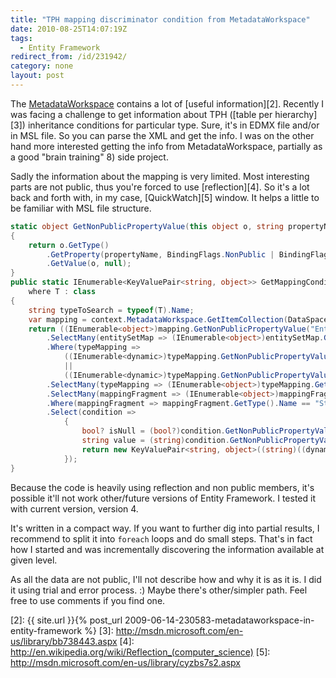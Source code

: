 ```yaml
---
title: "TPH mapping discriminator condition from MetadataWorkspace"
date: 2010-08-25T14:07:19Z
tags:
  - Entity Framework
redirect_from: /id/231942/
category: none
layout: post
---
```

The [MetadataWorkspace][1] contains a lot of [useful information][2]. Recently I was facing a challenge to get information about TPH ([table per hierarchy][3]) inheritance conditions for particular type. Sure, it's in EDMX file and/or in MSL file. So you can parse the XML and get the info. I was on the other hand more interested getting the info from MetadataWorkspace, partially as a good "brain training" 8) side project.

Sadly the information about the mapping is very limited. Most interesting parts are not public, thus you're forced to use [reflection][4]. So it's a lot back and forth with, in my case, [QuickWatch][5] window. It helps a little to be familiar with MSL file structure.

```csharp
static object GetNonPublicPropertyValue(this object o, string propertyName)
{
	return o.GetType()
		.GetProperty(propertyName, BindingFlags.NonPublic | BindingFlags.Instance)
		.GetValue(o, null);
}
public static IEnumerable<KeyValuePair<string, object>> GetMappingConditions<T>(this ObjectContext context)
	where T : class
{
	string typeToSearch = typeof(T).Name;
	var mapping = context.MetadataWorkspace.GetItemCollection(DataSpace.CSSpace).First();
	return ((IEnumerable<object>)mapping.GetNonPublicPropertyValue("EntitySetMaps"))
		.SelectMany(entitySetMap => (IEnumerable<object>)entitySetMap.GetNonPublicPropertyValue("TypeMappings"))
		.Where(typeMapping =>
			((IEnumerable<dynamic>)typeMapping.GetNonPublicPropertyValue("IsOfTypes")).Any(type => type.Name == typeToSearch)
			||
			((IEnumerable<dynamic>)typeMapping.GetNonPublicPropertyValue("Types")).Any(type => type.Name == typeToSearch))
		.SelectMany(typeMapping => (IEnumerable<object>)typeMapping.GetNonPublicPropertyValue("MappingFragments"))
		.SelectMany(mappingFragment => (IEnumerable<object>)mappingFragment.GetNonPublicPropertyValue("AllProperties"))
		.Where(mappingFragment => mappingFragment.GetType().Name == "StorageConditionPropertyMapping")
		.Select(condition =>
			{
				bool? isNull = (bool?)condition.GetNonPublicPropertyValue("IsNull");
				string value = (string)condition.GetNonPublicPropertyValue("Value");
				return new KeyValuePair<string, object>((string)((dynamic)condition.GetNonPublicPropertyValue("ColumnProperty")).Name, (isNull.HasValue ? (object)isNull.Value : (object)value));
			});
}
```

Because the code is heavily using reflection and non public members, it's possible it'll not work other/future versions of Entity Framework. I tested it with current version, version 4.

It's written in a compact way. If you want to further dig into partial results, I recommend to split it into `foreach` loops and do small steps. That's in fact how I started and was incrementally discovering the information available at given level.

As all the data are not public, I'll not describe how and why it is as it is. I did it using trial and error process. :) Maybe there's other/simpler path. Feel free to use comments if you find one.

[1]: http://msdn.microsoft.com/en-us/library/system.data.metadata.edm.metadataworkspace.aspx
[2]: {{ site.url }}{% post_url 2009-06-14-230583-metadataworkspace-in-entity-framework %}
[3]: http://msdn.microsoft.com/en-us/library/bb738443.aspx
[4]: http://en.wikipedia.org/wiki/Reflection_(computer_science)
[5]: http://msdn.microsoft.com/en-us/library/cyzbs7s2.aspx
